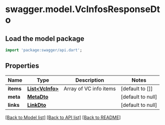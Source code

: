 # swagger.model.VcInfosResponseDto

## Load the model package
```dart
import 'package:swagger/api.dart';
```

## Properties
Name | Type | Description | Notes
------------ | ------------- | ------------- | -------------
**items** | [**List&lt;VcInfo&gt;**](VcInfo.md) | Array of VC info items | [default to []]
**meta** | [**MetaDto**](MetaDto.md) |  | [default to null]
**links** | [**LinkDto**](LinkDto.md) |  | [default to null]

[[Back to Model list]](../README.md#documentation-for-models) [[Back to API list]](../README.md#documentation-for-api-endpoints) [[Back to README]](../README.md)

